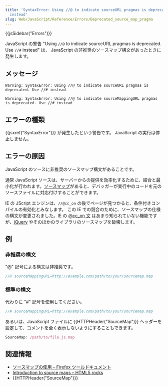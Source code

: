 ```yaml
---
title: 'SyntaxError: Using //@ to indicate sourceURL pragmas is deprecated. Use //#
  instead'
slug: Web/JavaScript/Reference/Errors/Deprecated_source_map_pragma
---
```

{{jsSidebar("Errors")}}

JavaScript の警告 "Using `//@` to indicate sourceURL pragmas is deprecated. Use `//#` instead" は、 JavaScript の非推奨のソースマップ構文があったときに発生します。

## メッセージ

```
Warning: SyntaxError: Using //@ to indicate sourceURL pragmas is deprecated. Use //# instead

Warning: SyntaxError: Using //@ to indicate sourceMappingURL pragmas is deprecated. Use //# instead
```

## エラーの種類

{{jsxref("SyntaxError")}} が発生したという警告です。 JavaScript の実行は停止しません。

## エラーの原因

JavaScript のソースに非推奨のソースマップ構文があることです。

通常 JavaScript ソースは、サーバーからの提供を効率化するために、結合と最小化が行われます。[ソースマップ](http://www.html5rocks.com/en/tutorials/developertools/sourcemaps/)があると、デバッガーが実行中のコードを元のソースファイルに対応付けすることができます。

IE の JScript エンジンは、`//@cc_on` の後でページが見つかると、条件付きコンパイルの有効化とみなします。 この IE での競合のために、ソースマップの仕様の構文が変更されました。IE の [@cc_on 文](https://msdn.microsoft.com/ja/library/8ka90k2e%28v=vs.94%29.aspx) はあまり知られていない機能ですが、[jQuery](https://bugs.jquery.com/ticket/13274) やそのほかのライブラリのソースマップを破壊します。

## 例

### 非推奨の構文

"@" 記号による構文は非推奨です。

```js example-bad
//@ sourceMappingURL=http://example.com/path/to/your/sourcemap.map
```

### 標準の構文

代わりに "#" 記号を使用してください。

```js example-good
//# sourceMappingURL=http://example.com/path/to/your/sourcemap.map
```

あるいは、JavaScript ファイルに {{HTTPHeader("SourceMap")}} ヘッダーを設定して、コメントを全く表示しないようにすることもできます。

```js example-good
SourceMap: /path/to/file.js.map
```

## 関連情報

- [ソースマップの使用 – Firefox ツールドキュメント](/ja/docs/Tools/Debugger/How_to/Use_a_source_map)
- [Introduction to source maps – HTML5 rocks](http://www.html5rocks.com/en/tutorials/developertools/sourcemaps/)
- {{HTTPHeader("SourceMap")}}
